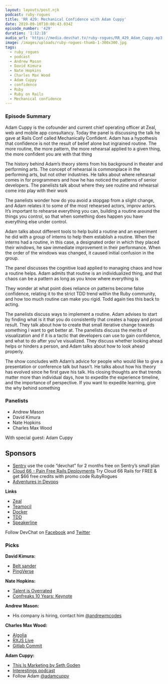 ```yaml
---
layout: layouts/post.njk
podcast: ruby-rogues
title: 'RR 429: Mechanical Confidence with Adam Cuppy'
date: 2019-09-10T10:00:43.034Z
episode_number: '429'
duration: '1:12:18'
audio_url: 'https://media.devchat.tv/ruby-rogues/RR_429_Adam_Cuppy.mp3'
image: /images/uploads/ruby-rogues-thumb-1-300x300.jpg
tags:
  - ruby_rogues
  - podcast
  - Andrew Mason
  - David Kimura
  - Nate Hopkins
  - Charles Max Wood
  - Adam Cuppy
  - confidence
  - Ruby
  - Ruby on Rails
  - Mechanical confidence
---
```

### **Episode Summary**

Adam Cuppy is the cofounder and current chief operating officer at Zeal, web and mobile app consultancy. Today the panel is discussing the talk he gave at Rails Conf called Mechanically Confident. Adam has a hypothesis that confidence is not the result of belief alone but ingrained routine. The more routine, the more pattern, the more rehearsal applied to a given thing, the more confident you are with that thing

The history behind Adam’s theory stems from his background in theater and performing arts. The concept of rehearsal is commonplace in the performing arts, but not other industries. He talks about where rehearsal comes in for programmers and how he has noticed the patterns of senior developers. The panelists talk about where they see routine and rehearsal come into play with their work

The panelists wonder how do you avoid a stopgap from a slight change, and Adam relates it to some of the most rehearsed actors, improv actors. It’s important to rehearse everything you can, building a routine around the things you control, so that when something does happen you have everything else under control. 

Adam talks about different tools to help build a routine and an experiment he did with a group of interns to help them establish a routine. When the interns had a routine, in this case, a designated order in which they placed their windows, he saw immediate improvement in their performance. When the order of the windows was changed, it caused initial confusion in the group. 

The panel discusses the cognitive load applied to managing chaos and how a routine helps. Adam admits that routine is an individualized thing, and that  chaos can be a pattern as long as you know where everything is

They wonder at what point does reliance on patterns become false confidence, relating it to the strict TDD trend within the Ruby community, and how too much routine can make you rigid. Todd again ties this back to acting. 

The panelists discuss ways to implement a routine. Adam advises to start by finding what is it that you do consistently that creates a happy and proud result. They talk about how to create that small iterative change towards something I want to get better at. The panelists discuss the merits of visualization and if it is a tactic that developers can use to gain confidence, and what to do after you’ve visualized. They discuss whether looking ahead helps or hinders a person, and Adam talks about how to look ahead properly.

The show concludes with Adam’s advice for people who would like to give a presentation or conference talk but hasn’t. He talks about how his theory has evolved since he first gave his talk. His closing thoughts are that trends matter more than individual days, how to expedite the experience timeline, and the importance of perspective. If you want to expedite learning, give the why behind something


### **Panelists**



*   Andrew Mason
*   David Kimura
*   Nate Hopkins
*   Charles Max Wood

With special guest: Adam Cuppy 


## **Sponsors**



*   [Sentry](http://sentry.io/) use the code “devchat” for 2 months free on Sentry’s small plan
*   [Cloud 66 - Pain Free Rails Deployments](https://cloud66.com/rails?utm_source=-&utm_medium=-&utm_campaign=ruby-rogues) Try Cloud 66 Rails for FREE & get $66 free credits with promo code RubyRogues
*   [Adventures in Devops](https://devchat.tv/adventures-in-devops/)

**Links**



*   [Zeal](https://www.codingzeal.com/)
*   [Teamocil](https://arresteddevelopment.fandom.com/wiki/Teamocil)
*   [Docker](https://www.docker.com/)
*   [TDD](http://agiledata.org/essays/tdd.html)
*   [Speakerline](https://speakerline.io)

Follow DevChat on [Facebook](https://www.facebook.com/DevChattv/?__tn__=%2Cd%2CP-R&eid=ARDBDrBnK71PDmx_8gE_IeIEo5SnM7cyzylVBjAwfaOo1ck_6q3GXuRBfaUQZaWVvFGyEVjrhDwnS_tV) and [Twitter](https://twitter.com/devchattv?lang=en)


### **Picks**

**David Kimura:**



*   [Belt sander](https://www.homedepot.com/p/RYOBI-4-in-x-36-in-Belt-and-6-in-Disc-Sander-BD4601G/205509608)
*   [PingVerse ](https://www.pingverse.com/)

**Nate Hopkins:**



*   [Talent is Overrated](https://www.goodreads.com/book/show/4485966-talent-is-overrated)
*   [Confreaks 10 Years: Keynote](https://www.confreaks.tv/videos/railsconf2014-keynote-10-years)

**Andrew Mason:**



*   His company is hiring, contact him [@andrewmcodes](https://twitter.com/andrewmcodes)

**Charles Max Wood:**



*   [Algolia](https://www.algolia.com/) 
*   [RXJS Live](https://www.rxjs.live/)
*   [Gitlab Commit](https://about.gitlab.com/events/commit/)

**Adam Cuppy:**



*   [This Is Marketing by Seth Goden](https://www.goodreads.com/book/show/40549476-this-is-marketing)
*   [Interestings podcast](http://podcast.codingzeal.com/)
*   Follow Adam [@adamcuppy](https://twitter.com/adamcuppy?lang=en)

<!-- Docs to Markdown version 1.0β17 -->
